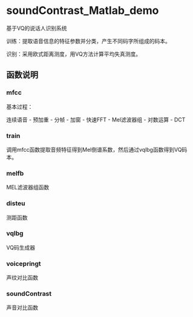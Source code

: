 # soundContrast_Matlab_demo

基于VQ的说话人识别系统

训练：提取语音信息的特征参数并分类，产生不同码字所组成的码本。

识别：采用欧式距离测度，用VQ方法计算平均失真测度。

## 

## 函数说明

### mfcc

基本过程：

连续语音 - 预加重 - 分帧 - 加窗 - 快速FFT - Mel滤波器组 - 对数运算 - DCT



### train

调用mfcc函数提取音频特征得到Mel倒谱系数，然后通过vqlbg函数得到VQ码本。

### melfb

MEL滤波器组函数

### disteu

测距函数

### vqlbg
VQ码生成器
### voicepringt

声纹对比函数

### soundContrast

声音对比函数
